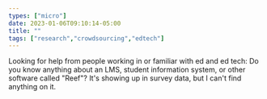```yaml
---
types: ["micro"]
date: 2023-01-06T09:10:14-05:00
title: ""
tags: ["research","crowdsourcing","edtech"]
---
```

Looking for help from people working in or familiar with ed and ed tech: Do you know anything about an LMS, student information system, or other software called "Reef"? It's showing up in survey data, but I can't find anything on it.
